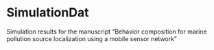 # SimulationDat
Simulation results for the manuscript “Behavior composition for marine pollution source localization using a mobile sensor network”
